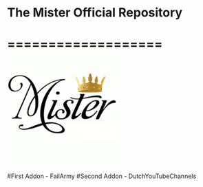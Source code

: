 # The Mister Official Repository
===================
![The Mister](https://raw.githubusercontent.com/themister1/themister/master/repository.TheMisterRepository/icon.png)
===================

#First Addon - FailArmy
#Second Addon - DutchYouTubeChannels
